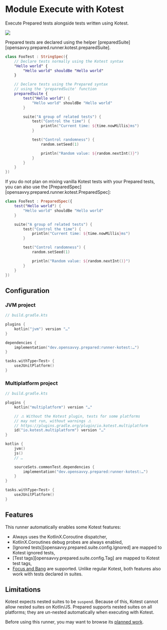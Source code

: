 # Module Execute with Kotest

Execute Prepared tests alongside tests written using Kotest.

<a href="https://search.maven.org/search?q=dev.opensavvy.prepared.runner-kotest"><img src="https://img.shields.io/maven-central/v/dev.opensavvy.prepared/runner-kotest.svg?label=Maven%20Central"></a>

Prepared tests are declared using the helper [preparedSuite][opensavvy.prepared.runner.kotest.preparedSuite].

```kotlin
class FooTest : StringSpec({
	// Declare tests normally using the Kotest syntax
	"Hello world" {
		"Hello world" shouldBe "Hello world"
	}

	// Declare tests using the Prepared syntax
	// using the 'preparedSuite' function
	preparedSuite {
		test("Hello world") {
			"Hello world" shouldBe "Hello world"
		}

		suite("A group of related tests") {
			test("Control the time") {
				println("Current time: ${time.nowMillis}ms")
			}

			test("Control randomness") {
				random.setSeed(1)

				println("Random value: ${random.nextInt()}")
			}
		}
	}
})
```

If you do not plan on mixing vanilla Kotest tests with your Prepared tests, you can also use the [PreparedSpec][opensavvy.prepared.runner.kotest.PreparedSpec]:

```kotlin
class FooTest : PreparedSpec({
	test("Hello world") {
		"Hello world" shouldBe "Hello world"
	}

	suite("A group of related tests") {
		test("Control the time") {
			println("Current time: ${time.nowMillis}ms")
		}

		test("Control randomness") {
			random.setSeed(1)

			println("Random value: ${random.nextInt()}")
		}
	}
})
```

## Configuration

### JVM project

```kotlin
// build.gradle.kts

plugins {
	kotlin("jvm") version "…"
}

dependencies {
	implementation("dev.opensavvy.prepared:runner-kotest:…")
}

tasks.withType<Test> {
	useJUnitPlatform()
}
```

### Multiplatform project

```kotlin
// build.gradle.kts

plugins {
	kotlin("multiplatform") version "…"

	// ⚠ Without the Kotest plugin, tests for some platforms 
	// may not run, without warnings ⚠
	// https://plugins.gradle.org/plugin/io.kotest.multiplatform
	id("io.kotest.multiplatform") version "…"
}

kotlin {
	jvm()
	js()
	// …

	sourceSets.commonTest.dependencies {
		implementation("dev.opensavvy.prepared:runner-kotest:…")
	}
}

tasks.withType<Test> {
	useJUnitPlatform()
}
```

## Features

This runner automatically enables some Kotest features:

- Always uses the KotlinX.Coroutine dispatcher,
- KotlinX.Coroutines debug probes are always enabled,
- [Ignored tests][opensavvy.prepared.suite.config.Ignored] are mapped to Kotest ignored tests,
- [Test tags][opensavvy.prepared.suite.config.Tag] are mapped to Kotest test tags,
- [Focus and Bang](https://kotest.io/docs/framework/conditional/conditional-tests-with-focus-and-bang.html) are supported. Unlike regular Kotest, both features also work with tests declared in suites.

## Limitations

Kotest expects nested suites to be `suspend`. Because of this, Kotest cannot allow nested suites on Kotlin/JS.
Prepared supports nested suites on all platforms; they are un-nested automatically when executing with Kotest.

Before using this runner, you may want to browse its [planned work](https://gitlab.com/opensavvy/groundwork/prepared/-/issues/?sort=priority&state=opened&label_name%5B%5D=runner%3Akotest&first_page_size=20).
